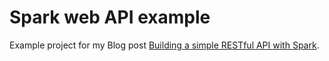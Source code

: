 Spark web API example
=============
Example project for my Blog post [Building a simple RESTful API with Spark][1].

[1]: http://www.mscharhag.com/2014/06/building-simple-restful-api-with-spark.html